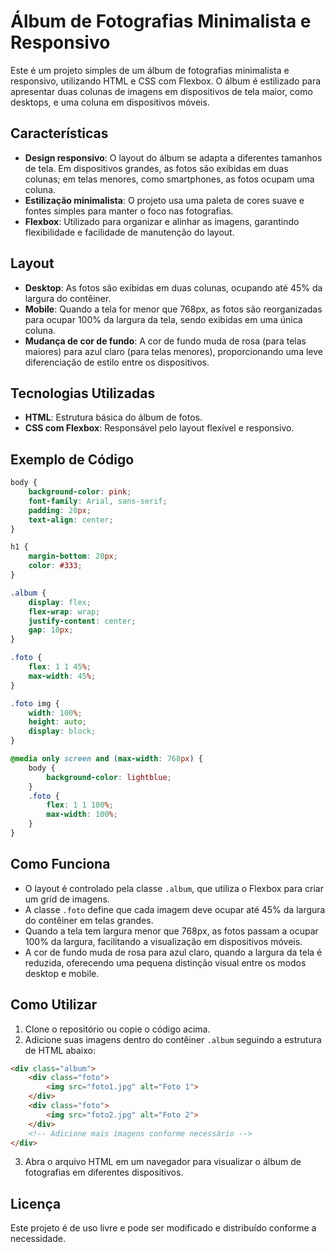 # Álbum de Fotografias Minimalista e Responsivo

Este é um projeto simples de um álbum de fotografias minimalista e responsivo, utilizando HTML e CSS com Flexbox. O álbum é estilizado para apresentar duas colunas de imagens em dispositivos de tela maior, como desktops, e uma coluna em dispositivos móveis.

## Características

- **Design responsivo**: O layout do álbum se adapta a diferentes tamanhos de tela. Em dispositivos grandes, as fotos são exibidas em duas colunas; em telas menores, como smartphones, as fotos ocupam uma coluna.
- **Estilização minimalista**: O projeto usa uma paleta de cores suave e fontes simples para manter o foco nas fotografias.
- **Flexbox**: Utilizado para organizar e alinhar as imagens, garantindo flexibilidade e facilidade de manutenção do layout.

## Layout

- **Desktop**: As fotos são exibidas em duas colunas, ocupando até 45% da largura do contêiner.
- **Mobile**: Quando a tela for menor que 768px, as fotos são reorganizadas para ocupar 100% da largura da tela, sendo exibidas em uma única coluna.
- **Mudança de cor de fundo**: A cor de fundo muda de rosa (para telas maiores) para azul claro (para telas menores), proporcionando uma leve diferenciação de estilo entre os dispositivos.

## Tecnologias Utilizadas

- **HTML**: Estrutura básica do álbum de fotos.
- **CSS com Flexbox**: Responsável pelo layout flexível e responsivo.
  
## Exemplo de Código

```css
body {
    background-color: pink;
    font-family: Arial, sans-serif;
    padding: 20px;
    text-align: center;
}

h1 {
    margin-bottom: 20px;
    color: #333;
}

.album {
    display: flex;
    flex-wrap: wrap;
    justify-content: center;
    gap: 10px;
}

.foto {
    flex: 1 1 45%;
    max-width: 45%;
}

.foto img {
    width: 100%;
    height: auto;
    display: block;
}

@media only screen and (max-width: 768px) {
    body {
        background-color: lightblue;
    }
    .foto {
        flex: 1 1 100%;
        max-width: 100%;
    }
}
```

## Como Funciona

- O layout é controlado pela classe `.album`, que utiliza o Flexbox para criar um grid de imagens.
- A classe `.foto` define que cada imagem deve ocupar até 45% da largura do contêiner em telas grandes.
- Quando a tela tem largura menor que 768px, as fotos passam a ocupar 100% da largura, facilitando a visualização em dispositivos móveis.
- A cor de fundo muda de rosa para azul claro, quando a largura da tela é reduzida, oferecendo uma pequena distinção visual entre os modos desktop e mobile.

## Como Utilizar

1. Clone o repositório ou copie o código acima.
2. Adicione suas imagens dentro do contêiner `.album` seguindo a estrutura de HTML abaixo:

```html
<div class="album">
    <div class="foto">
        <img src="foto1.jpg" alt="Foto 1">
    </div>
    <div class="foto">
        <img src="foto2.jpg" alt="Foto 2">
    </div>
    <!-- Adicione mais imagens conforme necessário -->
</div>
```

3. Abra o arquivo HTML em um navegador para visualizar o álbum de fotografias em diferentes dispositivos.

## Licença

Este projeto é de uso livre e pode ser modificado e distribuído conforme a necessidade.
